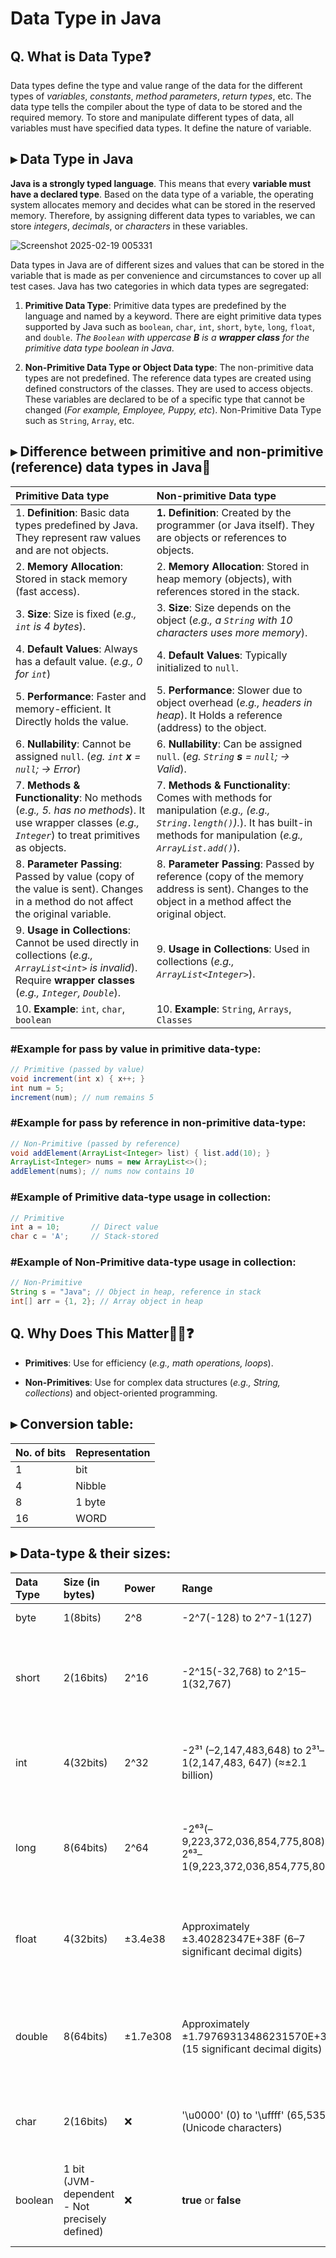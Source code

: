# Data Type in Java

## Q. What is Data Type❓
Data types define the type and value range of the data for the different types of *variables*, *constants*, *method parameters*, *return types*, etc. The data type tells the compiler about the type of data to be stored and the required memory. To store and manipulate different types of data, all variables must have specified data types. It define the nature of variable.


## ▸ Data Type in Java 
**Java is a strongly typed language**. This means that every **variable must have a declared type**. Based on the data type of a variable, the operating system allocates memory and decides what can be stored in the reserved memory. Therefore, by assigning different data types to variables, we can store *integers*, *decimals*, or *characters* in these variables.

![Screenshot 2025-02-19 005331](https://github.com/user-attachments/assets/8afb4da7-c7c8-4c97-96f0-b1691d0910f2)

Data types in Java are of different sizes and values that can be stored in the variable that is made as per convenience and circumstances to cover up all test cases. Java has two categories in which data types are segregated:

1. **Primitive Data Type**: Primitive data types are predefined by the language and named by a keyword. There are eight primitive data types supported by Java such as `boolean`, `char`, `int`, `short`, `byte`, `long`, `float`, and `double`. *The `Boolean` with uppercase **B** is a **wrapper class** for the primitive data type boolean in Java*.

2. **Non-Primitive Data Type or Object Data type**: The non-primitive data types are not predefined. The reference data types are created using defined constructors of the classes. They are used to access objects. These variables are declared to be of a specific type that cannot be changed (*For example, Employee, Puppy, etc*). Non-Primitive Data Type such as `String`, `Array`, etc.


## ▸  Difference between **primitive** and **non-primitive** (reference) data types in Java🧐

|  **Primitive Data type** |  **Non-primitive Data type**
|:-----|:--------
| 1. **Definition**: Basic data types predefined by Java. They represent raw values and are not objects. | **1. Definition**: Created by the programmer (or Java itself). They are objects or references to objects.
| 2. **Memory Allocation**: Stored in stack memory (fast access).| 2. **Memory Allocation**: Stored in heap memory (objects), with references stored in the stack.
| 3. **Size**: Size is fixed (*e.g., `int` is 4 bytes*). | 3. **Size**: Size depends on the object (*e.g., a `String` with 10 characters uses more memory*).  
| 4. **Default Values**: Always has a default value.  (*e.g., 0 for `int`*) | 4. **Default Values**: Typically initialized to `null`.
| 5. **Performance**: Faster and memory-efficient. It Directly holds the value.| 5. **Performance**: Slower due to object overhead (*e.g., headers in heap*). It Holds a reference (address) to the object.
| 6. **Nullability**: Cannot be assigned `null`. (*eg. `int` **x** = `null`; → Error*)| 6. **Nullability**: Can be assigned `null`. (*eg. `String` **s** = `null`; → Valid*).
| 7. **Methods & Functionality**: No methods (*e.g., 5. has no methods*). It use wrapper classes (*e.g., `Integer`*) to treat primitives as objects.| 7. **Methods & Functionality**: Comes with methods for manipulation (*e.g., (e.g., `String.length()`).*). It has built-in methods for manipulation (*e.g., `ArrayList.add()`*).
| 8. **Parameter Passing**: Passed by value (copy of the value is sent). Changes in a method do not affect the original variable.| 8. **Parameter Passing**: Passed by reference (copy of the memory address is sent). Changes to the object in a method affect the original object.
| 9. **Usage in Collections**: Cannot be used directly in collections (*e.g., `ArrayList<int>` is invalid*). Require **wrapper classes** (*e.g., `Integer`, `Double`*).| 9. **Usage in Collections**: Used in collections (*e.g., `ArrayList<Integer>`*).
| 10. **Example**: `int`, `char`, `boolean`| 10. **Example**: `String`, `Arrays`, `Classes`

### #Example for pass by value in primitive data-type:
```Java
// Primitive (passed by value)
void increment(int x) { x++; }
int num = 5;
increment(num); // num remains 5
```
### #Example for pass by reference in non-primitive data-type:
```Java
// Non-Primitive (passed by reference)
void addElement(ArrayList<Integer> list) { list.add(10); }
ArrayList<Integer> nums = new ArrayList<>();
addElement(nums); // nums now contains 10
```

### #Example of Primitive data-type usage in collection:

```Java
// Primitive
int a = 10;       // Direct value
char c = 'A';     // Stack-stored
```

### #Example of Non-Primitive data-type usage in collection:

```Java
// Non-Primitive
String s = "Java"; // Object in heap, reference in stack
int[] arr = {1, 2}; // Array object in heap
```

## Q. Why Does This Matter🤷‍♀️❓
* **Primitives**: Use for efficiency (*e.g., math operations, loops*).

* **Non-Primitives**: Use for complex data structures (*e.g., String, collections*) and object-oriented programming.


## ▸ Conversion table:

|  **No. of bits** |  **Representation**
|:-----|:--------
| 1 | bit
| 4 | Nibble
| 8 | 1 byte
| 16 | WORD


## ▸ Data-type & their sizes:
|  **Data Type** |  **Size (in bytes)** | **Power** | **Range** | **Default Value** | **Description** 
|:-----|:--------|:-----|:--------|:----- |:-----
| byte | 1(8bits) | 2^8 | -2^7(-128) to 2^7-1(127) | 0 | 8-bit signed integer.			
| short | 2(16bits) | 2^16 | -2^15(-32,768) to 2^15–1(32,767) | 0 | 16-bit signed integer. Suitable for medium-sized numbers.			
| int | 4(32bits) | 2^32 | -2³¹ (–2,147,483,648) to 2³¹–1(2,147,483, 647) (≈±2.1 billion) | 0 | 32-bit integer. Default choice for whole numbers.	
| long | 8(64bits) | 2^64 | -2⁶³(–9,223,372,036,854,775,808) to 2⁶³–1(9,223,372,036,854,775,807)  | 0L | 64-bit integer. Used for very large numbers (e.g., timestamps).			
| float | 4(32bits) | ±3.4e38  |  Approximately ±3.40282347E+38F (6–7 significant decimal digits) | 0.0f | 32-bit IEEE 754 floating-point. Sacrifices precision for range.			
| double | 8(64bits) | ±1.7e308 |  Approximately ±1.79769313486231570E+308 (15 significant decimal digits) | 0.0d | 64-bit IEEE 754 floating-point. Default for decimals (higher precision).			
| char | 2(16bits) | ❌ | '\u0000' (0) to '\uffff' (65,535)-(Unicode characters) | '\u0000' | 16-bit Unicode character (*e.g., `A`, `€`, `\n`*).		
| boolean | 1 bit (JVM-dependent - Not precisely defined) | ❌ | **true** or **false** | false | Represents logical values. Size is JVM-dependent (often 1 byte in practice).			

